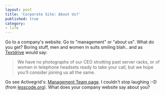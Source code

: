 ```yaml
---
layout: post
title: 'Corporate Site: About Us?'
published: true
category:
- life
---
```

Go to a company's website. Go to "management" or "about us". What do you get? Boring stuff, men and women in suits smiling blah.. and as [Textdrive](http://www.textdrive.com/) would say:

> We have no photographs of our CEO strutting past server racks, or of women in telephone headsets ready to take your call, but we hope you’ll consider joining us all the same.

   
Go see Activegrid's: [Management Team page](http://www.activegrid.com/company/management2.php). I couldn't stop laughing :-D (from [lesscode.org](http://lesscode.org/2005/07/20/activegrid-first-impressions/)). What does your company website say about you?  
